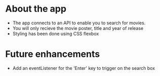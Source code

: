 # About the app

- The app connects to an API to enable you to search for movies.
- You will only recieve the movie poster, title and year of release
- Styling has been done using CSS flexbox

# Future enhancements

- Add an eventListener for the 'Enter' key to trigger on the search box
